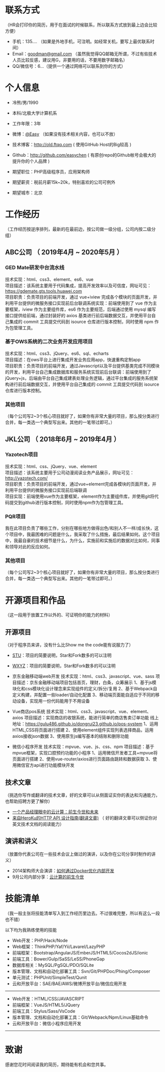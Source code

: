 # 联系方式

（HR会打印你的简历，用于在面试的时候联系，所以联系方式放到最上边会比较方便）

- 手机：135.... （如果是外地手机，可注明。如经常关机，要写上最优联系时间）
- Email：goodman@gmail.com （虽然我觉得QQ邮箱无所谓，不过有些技术人员比较反感，建议用G，非要用的话，不要用数字邮箱名）
- QQ/微信号：6...（提供一个通过网络可以联系到你的方式）
# 个人信息

 - 冷熊/男/1990 
 - 本科/北极大学计算机系 
 - 工作年限：3年
 - 微博：[@Easy](http://weibo.com/easy) （如果没有技术相关内容，也可以不放）
 - 技术博客：http://old.ftqq.com ( 使用GitHub Host的Big较高  )
 - Github：http://github.com/easychen ( 有原创repo的Github帐号会极大的提升你的个人品牌  )

 - 期望职位：PHP高级程序员，应用架构师
 - 期望薪资：税前月薪15k~20k，特别喜欢的公司可例外
 - 期望城市：北京
 
# 工作经历
（工作经历按逆序排列，最新的在最前边，按公司做一级分组，公司内按二级分组）

## ABC公司 （ 2019年4月 ~ 2020年5月 ）

### GED Mate研发中台流水线
技术实现：html、css3、element、es6、vue<br>
项目描述：该系统主要用于代码集成，提高开发效率以及可信度，网址可见：https://gdemate.gts.tools.huawei.com<br>
项目职责：负责项目的前端开发，通过 vue+iview 完成各个模块的页面开发，并利用平台提供的微服务接口实现前后台联调系统实现：前端使用到了 vue 作为主要框架，iview 作为主要组件库，es6 作为主要规范，后端通过使用 mysql 编写接口提供给前端，通过封装好的 axios 基类进行前后端数据交互，并使用平台自己集成的 commit 工具提交代码到 isource 仓库进行版本控制，同时使用 npm 作为包管理工具。


### 基于OWS系统的二次业务开发应用项目
技术实现：html、css3、jQuery、es6、sql、echarts<br>
项目描述：在ows平台上进行集成开发业务应用app，快速重构定制app<br>
项目职责：负责项目的前端开发，通过Javascript以及平台提供基类完成不同模块的开发，利用平台自己集成数据库和服务系统实现前后台联调：前端使用到了jQuery+js，后端由平台自己集成建表处理业务逻辑，通过平台集成的服务系统架构进行前后端数据交互，并使用平台自己集成的 commit 工具提交代码到 isource 仓库进行版本控制。

### 其他项目

（每个公司写2~3个核心项目就好了，如果你有非常大量的项目，那么按分类进行合并，每一类选一个典型写出来。其他的一笔带过即可。）

  
## JKL公司 （ 2018年6月 ~ 2019年4月 ）

### Yazotech项目
技术实现：html、css、jQuery、vue、element<br>
项目描述：该系统主要用于公司动漫阅读业务产品展示，网址可见：http://yazotech.com/<br>
项目职责：负责项目的前端开发，通过vue+element完成各模块的页面开发，并利用平台提供的微服务接口实现前后端联调<br>
项目实现：前端使用vue作为主要框架，element作为主要组件库，并使用git将代码提交到github进行版本控制，同时使用npm作为包管理工具。

### PQR项目 
我在此项目负责了哪些工作，分别在哪些地方做得出色/和别人不一样/成长快，这个项目中，我最困难的问题是什么，我采取了什么措施，最后结果如何。这个项目中，我最自豪的技术细节是什么，为什么，实施前和实施后的数据对比如何，同事和领导对此的反应如何。


### 其他项目

（每个公司写2~3个核心项目就好了，如果你有非常大量的项目，那么按分类进行合并，每一类选一个典型写出来。其他的一笔带过即可。）
  
# 开源项目和作品
（这一段用于放置工作以外的、可证明你的能力的材料）

## 开源项目
（对于程序员来讲，没有什么比Show me the code能有说服力了）

  - [STU](http://github.com/yourname/projectname)：项目的简要说明，Star和Fork数多的可以注明
  - [WXYZ](http://github.com/yourname/projectname)：项目的简要说明，Star和Fork数多的可以注明
- 京东金融移动端web开发
技术实现：html、css3、javascript、vue、sass
项目描述：京东金融移动端项目包括首页，理财，白条，众筹展示
1、基于js模块化和css模块化设计理念来实现组件的定义/拆分/复用
2、基于Webpack自定义构建，并配置一些loader/自动化配置
3、移动端页面能自适应于不同的移动设备，实现用一份代码能用于不用设备

- Vue商店pos系统
技术实现：html、css3、javascript、vue、element、axios
项目描述：实现商店的收银系统，能进行简单的商店售卖订单功能
线上地址：https://gulu486.github.io/dongrui23.github.io/pos-system
1、运用HTML,CSS将页面进行搭建
2、使用element组件实现列表选择商品，运用axios接收json数据
3、使用原生js编写基本的结账和删除功能

- 微信小程序开发
技术实现：mpvue、vue、js、css、npm
项目描述：基于mpvue框架，实现口腔预约功能的小程序 
1、运用微信开发者工具+mpvue将页面进行搭建
2、使用vue-router/axios进行页面路由跳转和数据获取
3、使用微信官方api进行功能模块开发
## 技术文章
（挑选你写作或翻译的技术文章，好的文章可以从侧面证实你的表达和沟通能力，也帮助招聘方更了解你）

- [一个产品经理眼中的云计算：前生今世和未来](http://get.jobdeer.com/706.get)
- [来自HeroKu的HTTP API 设计指南(翻译文章)](http://get.jobdeer.com/343.get) （ 好的翻译文章可以侧证你对英文技术文档的阅读能力）

## 演讲和讲义
（放置你代表公司在一些技术会议上做过的演讲，以及你在公司分享时制作的讲义）

  - 2014架构师大会演讲：[如何通过Docker优化内部开发](http://ftqq.com)
  - 9月公司内部分享：[云计算的前生今世](http://ftqq.com)
  # 技能清单
（我一般主张将技能清单写入到工作经历里边去。不过很难完整，所以有这么一段也不错）

以下均为我熟练使用的技能

- Web开发：PHP/Hack/Node
- Web框架：ThinkPHP/Yaf/Yii/Lavarel/LazyPHP
- 前端框架：Bootstrap/AngularJS/EmberJS/HTML5/Cocos2dJS/ionic
- 前端工具：Bower/Gulp/SaSS/LeSS/PhoneGap
- 数据库相关：MySQL/PgSQL/PDO/SQLite
- 版本管理、文档和自动化部署工具：Svn/Git/PHPDoc/Phing/Composer
- 单元测试：PHPUnit/SimpleTest/Qunit
- 云和开放平台：SAE/BAE/AWS/微博开放平台/微信应用开发
---
- Web开发：HTML/CSS/JAVASCRIPT
- 前端框架：VueJS/HTML5/JQuery
- 前端工具：Stylus/Sass/VsCode
- 版本管理、文档和自动化部署工具：Git/Webpack/Npm/Linux基础命令
- 云和开放平台：微信小程序应用开发
---      
# 致谢
感谢您花时间阅读我的简历，期待能有机会和您共事。